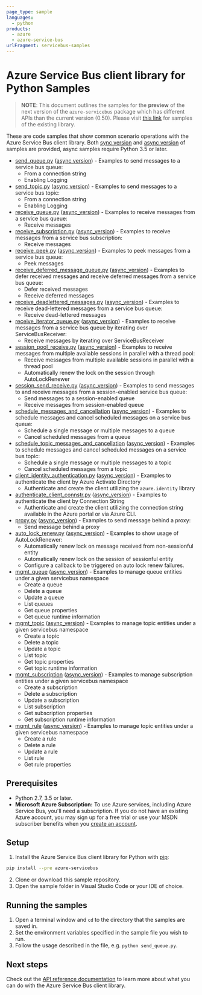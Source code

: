 ```yaml
---
page_type: sample
languages:
  - python
products:
  - azure
  - azure-service-bus
urlFragment: servicebus-samples
---
```


# Azure Service Bus client library for Python Samples

> **NOTE**: This document outlines the samples for the **preview** of the next version of the `azure-servicebus` package
> which has different APIs than the current version (0.50). Please visit [this link](https://github.com/Azure/azure-sdk-for-python/tree/servicebus_v0.50.3/sdk/servicebus/azure-servicebus/samples) for samples of the existing library.

These are code samples that show common scenario operations with the Azure Service Bus client library.
Both [sync version](https://github.com/Azure/azure-sdk-for-python/tree/master/sdk/servicebus/azure-servicebus/samples/sync_samples) and [async version](https://github.com/Azure/azure-sdk-for-python/tree/master/sdk/servicebus/azure-servicebus/samples/async_samples) of samples are provided, async samples require Python 3.5 or later.

- [send_queue.py](https://github.com/Azure/azure-sdk-for-python/tree/master/sdk/servicebus/azure-servicebus/samples/sync_samples/send_queue.py) ([async version](https://github.com/Azure/azure-sdk-for-python/tree/master/sdk/servicebus/azure-servicebus/samples/async_samples/send_queue_async.py)) - Examples to send messages to a service bus queue:
    - From a connection string
    - Enabling Logging
- [send_topic.py](https://github.com/Azure/azure-sdk-for-python/tree/master/sdk/servicebus/azure-servicebus/samples/sync_samples/send_topic.py) ([async version](https://github.com/Azure/azure-sdk-for-python/tree/master/sdk/servicebus/azure-servicebus/samples/async_samples/send_topic_async.py)) - Examples to send messages to a service bus topic:
    - From a connection string
    - Enabling Logging
- [receive_queue.py](https://github.com/Azure/azure-sdk-for-python/tree/master/sdk/servicebus/azure-servicebus/samples/sync_samples/receive_queue.py) ([async_version](https://github.com/Azure/azure-sdk-for-python/tree/master/sdk/servicebus/azure-servicebus/samples/async_samples/receive_queue_async.py)) - Examples to receive messages from a service bus queue:
    - Receive messages
- [receive_subscription.py](https://github.com/Azure/azure-sdk-for-python/tree/master/sdk/servicebus/azure-servicebus/samples/sync_samples/receive_subscription.py) ([async_version](https://github.com/Azure/azure-sdk-for-python/tree/master/sdk/servicebus/azure-servicebus/samples/async_samples/receive_subscription_async.py)) - Examples to receive messages from a service bus subscription:
    - Receive messages
- [receive_peek.py](https://github.com/Azure/azure-sdk-for-python/tree/master/sdk/servicebus/azure-servicebus/samples/sync_samples/receive_peek.py) ([async_version](https://github.com/Azure/azure-sdk-for-python/tree/master/sdk/servicebus/azure-servicebus/samples/async_samples/receive_peek_async.py)) - Examples to peek messages from a service bus queue:
    - Peek messages
- [receive_deferred_message_queue.py](https://github.com/Azure/azure-sdk-for-python/tree/master/sdk/servicebus/azure-servicebus/samples/sync_samples/receive_deferred_message_queue.py) ([async_version](https://github.com/Azure/azure-sdk-for-python/tree/master/sdk/servicebus/azure-servicebus/samples/async_samples/receive_deferred_message_queue_async.py)) - Examples to defer received messages and receive deferred messages from a service bus queue:
    - Defer received messages
    - Receive deferred messages
- [receive_deadlettered_messages.py](https://github.com/Azure/azure-sdk-for-python/tree/master/sdk/servicebus/azure-servicebus/samples/sync_samples/receive_deadlettered_messages.py) ([async_version](https://github.com/Azure/azure-sdk-for-python/tree/master/sdk/servicebus/azure-servicebus/samples/async_samples/receive_deadlettered_messages_async.py)) - Examples to receive dead-lettered messages from a service bus queue:
    - Receive dead-lettered messages
- [receive_iterator_queue.py](https://github.com/Azure/azure-sdk-for-python/tree/master/sdk/servicebus/azure-servicebus/samples/sync_samples/receive_iterator_queue.py) ([async_version](https://github.com/Azure/azure-sdk-for-python/tree/master/sdk/servicebus/azure-servicebus/samples/async_samples/receive_iterator_queue_async.py)) - Examples to receive messages from a service bus queue by iterating over ServiceBusReceiver:
    - Receive messages by iterating over ServiceBusReceiver
- [session_pool_receive.py](https://github.com/Azure/azure-sdk-for-python/tree/master/sdk/servicebus/azure-servicebus/samples/sync_samples/session_pool_receive.py) ([async_version](https://github.com/Azure/azure-sdk-for-python/tree/master/sdk/servicebus/azure-servicebus/samples/async_samples/session_pool_receive_async.py)) - Examples to receive messages from multiple available sessions in parallel with a thread pool:
    - Receive messages from multiple available sessions in parallel with a thread pool
    - Automatically renew the lock on the session through AutoLockRenewer
- [session_send_receive.py](https://github.com/Azure/azure-sdk-for-python/tree/master/sdk/servicebus/azure-servicebus/samples/sync_samples/session_send_receive.py) ([async_version](https://github.com/Azure/azure-sdk-for-python/tree/master/sdk/servicebus/azure-servicebus/samples/async_samples/session_send_receive_async.py)) - Examples to send messages to and receive messages from a session-enabled service bus queue:
    - Send messages to a session-enabled queue
    - Receive messages from session-enabled queue
- [schedule_messages_and_cancellation](https://github.com/Azure/azure-sdk-for-python/tree/master/sdk/servicebus/azure-servicebus/samples/sync_samples/schedule_messages_and_cancellation.py) ([async_version](https://github.com/Azure/azure-sdk-for-python/tree/master/sdk/servicebus/azure-servicebus/samples/async_samples/schedule_messages_and_cancellation_async.py)) - Examples to schedule messages and cancel scheduled messages on a service bus queue:
    - Schedule a single message or multiple messages to a queue
    - Cancel scheduled messages from a queue
- [schedule_topic_messages_and_cancellation](https://github.com/Azure/azure-sdk-for-python/tree/master/sdk/servicebus/azure-servicebus/samples/sync_samples/schedule_topic_messages_and_cancellation.py) ([async_version](https://github.com/Azure/azure-sdk-for-python/tree/master/sdk/servicebus/azure-servicebus/samples/async_samples/schedule_topic_messages_and_cancellation_async.py)) - Examples to schedule messages and cancel scheduled messages on a service bus topic:
    - Schedule a single message or multiple messages to a topic
    - Cancel scheduled messages from a topic
- [client_identity_authentication.py](https://github.com/Azure/azure-sdk-for-python/tree/master/sdk/servicebus/azure-servicebus/samples/sync_samples/client_identity_authentication.py) ([async_version](https://github.com/Azure/azure-sdk-for-python/tree/master/sdk/servicebus/azure-servicebus/samples/async_samples/client_identity_authentication_async.py)) - Examples to authenticate the client by Azure Activate Directory
    - Authenticate and create the client utilizing the `azure.identity` library
- [authenticate_client_connstr.py](https://github.com/Azure/azure-sdk-for-python/blob/master/sdk/servicebus/azure-servicebus/samples/sync_samples/authenticate_client_connstr.py) ([async_version](https://github.com/Azure/azure-sdk-for-python/blob/master/sdk/servicebus/azure-servicebus/samples/async_samples/authenticate_client_connstr_async.py)) - Examples to authenticate the client by Connection String
    - Authenticate and create the client utilizing the connection string available in the Azure portal or via Azure CLI.
- [proxy.py](https://github.com/Azure/azure-sdk-for-python/blob/master/sdk/servicebus/azure-servicebus/samples/sync_samples/proxy.py) ([async_version](https://github.com/Azure/azure-sdk-for-python/blob/master/sdk/servicebus/azure-servicebus/samples/async_samples/proxy_async.py)) - Examples to send message behind a proxy:
    - Send message behind a proxy
- [auto_lock_renew.py](https://github.com/Azure/azure-sdk-for-python/tree/master/sdk/servicebus/azure-servicebus/samples/sync_samples/auto_lock_renew.py) ([async_version](https://github.com/Azure/azure-sdk-for-python/tree/master/sdk/servicebus/azure-servicebus/samples/async_samples/auto_lock_renew_async.py)) - Examples to show usage of AutoLockRenewer:
    - Automatically renew lock on message received from non-sessionful entity
    - Automatically renew lock on the session of sessionful entity
    - Configure a callback to be triggered on auto lock renew failures.
- [mgmt_queue](https://github.com/Azure/azure-sdk-for-python/tree/master/sdk/servicebus/azure-servicebus/samples/sync_samples/mgmt_queue.py) ([async_version](https://github.com/Azure/azure-sdk-for-python/tree/master/sdk/servicebus/azure-servicebus/samples/async_samples/mgmt_queue_async.py)) - Examples to manage queue entities under a given servicebus namespace
    - Create a queue
    - Delete a queue
    - Update a queue
    - List queues
    - Get queue properties
    - Get queue runtime information
- [mgmt_topic](https://github.com/Azure/azure-sdk-for-python/tree/master/sdk/servicebus/azure-servicebus/samples/sync_samples/mgmt_topic.py) ([async_version](https://github.com/Azure/azure-sdk-for-python/tree/master/sdk/servicebus/azure-servicebus/samples/async_samples/mgmt_topic_async.py)) - Examples to manage topic entities under a given servicebus namespace
    - Create a topic
    - Delete a topic
    - Update a topic
    - List topic
    - Get topic properties
    - Get topic runtime information
- [mgmt_subscription](https://github.com/Azure/azure-sdk-for-python/tree/master/sdk/servicebus/azure-servicebus/samples/sync_samples/mgmt_subscription.py) ([async_version](https://github.com/Azure/azure-sdk-for-python/tree/master/sdk/servicebus/azure-servicebus/samples/async_samples/mgmt_subscription_async.py)) - Examples to manage subscription entities under a given servicebus namespace
    - Create a subscription
    - Delete a subscription
    - Update a subscription
    - List subscription
    - Get subscription properties
    - Get subscription runtime information
- [mgmt_rule](https://github.com/Azure/azure-sdk-for-python/tree/master/sdk/servicebus/azure-servicebus/samples/sync_samples/mgmt_rule.py) ([async_version](https://github.com/Azure/azure-sdk-for-python/tree/master/sdk/servicebus/azure-servicebus/samples/async_samples/mgmt_rule_async.py)) - Examples to manage topic entities under a given servicebus namespace
    - Create a rule
    - Delete a rule
    - Update a rule
    - List rule
    - Get rule properties

## Prerequisites
- Python 2.7, 3.5 or later.
- **Microsoft Azure Subscription:**  To use Azure services, including Azure Service Bus, you'll need a subscription.
If you do not have an existing Azure account, you may sign up for a free trial or use your MSDN subscriber benefits when you [create an account](https://account.windowsazure.com/Home/Index).

## Setup

1. Install the Azure Service Bus client library for Python with [pip](https://pypi.org/project/pip/):
```bash
pip install --pre azure-servicebus
```
2. Clone or download this sample repository.
3. Open the sample folder in Visual Studio Code or your IDE of choice.

## Running the samples

1. Open a terminal window and `cd` to the directory that the samples are saved in.
2. Set the environment variables specified in the sample file you wish to run.
3. Follow the usage described in the file, e.g. `python send_queue.py`.

## Next steps

Check out the [API reference documentation](https://azuresdkdocs.blob.core.windows.net/$web/python/azure-servicebus/latest/index.html) to learn more about
what you can do with the Azure Service Bus client library.
